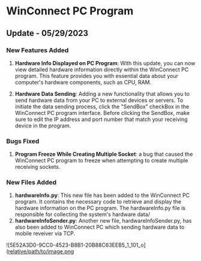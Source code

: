 # WinConnect PC Program

## Update - 05/29/2023

### New Features Added

1. **Hardware Info Displayed on PC Program**: With this update, you can now view detailed hardware information directly within the WinConnect PC program. This feature provides you with essential data about your computer's hardware components, such as CPU, RAM.

2. **Hardware Data Sending**: Adding a new functionality that allows you to send hardware data from your PC to external devices or servers. To initiate the data sending process, click the "SendBox" checkBox in the WinConnect PC program interface. Before clicking the SendBox, make sure to edit the IP address and port number that match your receiving device in the program. 

### Bugs Fixed

1. **Program Freeze While Creating Multiple Socket**: a bug that caused the WinConnect PC program to freeze when attempting to create multiple receiving sockets.

### New Files Added

1. **hardwareInfo.py**: This new file has been added to the WinConnect PC program. It contains the necessary code to retrieve and display the hardware information on the PC program. The hardwareInfo.py file is responsible for collecting the system's hardware data/
2. **hardwareInfoSender.py**: Another new file, hardwareInfoSender.py, has also been added to WinConnect PC which sending hardware data to mobile reveiver via TCP.


![5E52A3D0-9CC0-4523-B8B1-20B88C63EEB5_1_101_o]([relative/path/to/image.png](https://github.com/weibaozi/WinConnect/assets/123599069/27e1bf2e-f864-4345-ae2b-fea942be2f96)
